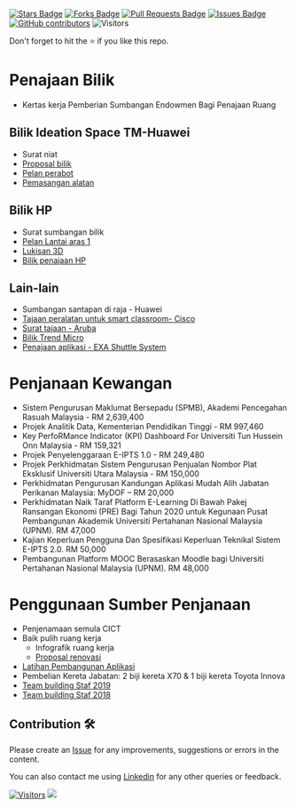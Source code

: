 <a href="https://github.com/drshahizan/research-material/stargazers"><img src="https://img.shields.io/github/stars/drshahizan/research-material" alt="Stars Badge"/></a>
<a href="https://github.com/drshahizan/research-material/network/members"><img src="https://img.shields.io/github/forks/drshahizan/research-material" alt="Forks Badge"/></a>
<a href="https://github.com/drshahizan/research-material/pulls"><img src="https://img.shields.io/github/issues-pr/drshahizan/research-material" alt="Pull Requests Badge"/></a>
<a href="https://github.com/drshahizan/research-material/issues"><img src="https://img.shields.io/github/issues/drshahizan/research-material" alt="Issues Badge"/></a>
<a href="https://github.com/drshahizan/research-material/graphs/contributors"><img alt="GitHub contributors" src="https://img.shields.io/github/contributors/drshahizan/research-material?color=2b9348"></a>
![Visitors](https://api.visitorbadge.io/api/visitors?path=https%3A%2F%2Fgithub.com%2Fdrshahizan%2Fresearch-material&labelColor=%23d9e3f0&countColor=%23697689&style=flat)

Don't forget to hit the :star: if you like this repo.

# Penajaan Bilik
- Kertas kerja Pemberian Sumbangan Endowmen Bagi Penajaan Ruang
 
## Bilik Ideation Space TM-Huawei
- Surat niat
- [Proposal bilik](./IdeationSpace_UTM.pdf)
- [Pelan perabot](./3d%20drawing.pdf)
- [Pemasangan alatan](./Bilik%20Penajaan%20TM.pdf)

## Bilik HP
- Surat sumbangan bilik
- [Pelan Lantai aras 1](./new%20plan.pdf)
- [Lukisan 3D](./HP%20%40%20JB_R1B.pdf)
- [Bilik penajaan HP](./Bilik%20Penajaan%20HP.pdf)

## Lain-lain
- Sumbangan santapan di raja - Huawei
- [Tajaan peralatan untuk smart classroom- Cisco](Smart%20Classroom-UTM-Cisco.pdf)
- [Surat tajaan - Aruba](./sponsor.pdf)
- [Bilik Trend Micro](./Bilik%20Trend%20Micro.pdf)
- [Penajaan aplikasi - EXA Shuttle System](./Estimate_UTM_20180424_01_2018-05-24.pdf)

# Penjanaan Kewangan
- Sistem Pengurusan Maklumat Bersepadu (SPMB), Akademi Pencegahan Rasuah Malaysia - RM 2,639,400
- Projek Analitik Data, Kementerian Pendidikan Tinggi - RM 997,460	
- Key PerfoRMance Indicator (KPI) Dashboard  For Universiti Tun Hussein Onn Malaysia - RM 159,321
- Projek Penyelenggaraan E-IPTS 1.0 - RM 249,480
- Projek Perkhidmatan Sistem Pengurusan Penjualan Nombor Plat Eksklusif Universiti Utara Malaysia - RM 150,000
- Perkhidmatan Pengurusan Kandungan Aplikasi Mudah Alih Jabatan Perikanan Malaysia: MyDOF – RM 20,000
- Perkhidmatan Naik Taraf Platform E-Learning Di Bawah Pakej Ransangan Ekonomi (PRE) Bagi Tahun 2020 untuk Kegunaan Pusat Pembangunan Akademik Universiti Pertahanan Nasional Malaysia (UPNM). RM 47,000
- Kajian Keperluan Pengguna Dan Spesifikasi Keperluan Teknikal Sistem E-IPTS 2.0. RM 50,000
- Pembangunan Platform MOOC Berasaskan Moodle bagi Universiti Pertahanan Nasional Malaysia (UPNM). RM 48,000

# Penggunaan Sumber Penjanaan
- Penjenamaan semula CICT
- Baik pulih ruang kerja
  - Infografik ruang kerja
  - [Proposal renovasi](./RENOVATION%20PROPOSAL%20CICT%20UTM.pdf)
- [Latihan Pembangunan Aplikasi](./UTMSmart%20Slide%20Completed.pptx)
- Pembelian Kereta Jabatan: 2 biji kereta X70 & 1 biji kereta Toyota Innova
- [Team building Staf 2019](https://people.utm.my/harliza/2019/12/30/team-building-2019/)
- [Team building Staf 2018](https://people.utm.my/njannah/2018/team-building-cict-2018)

## Contribution 🛠️
Please create an [Issue](https://github.com/drshahizan/research-material/issues) for any improvements, suggestions or errors in the content.

You can also contact me using [Linkedin](https://www.linkedin.com/in/drshahizan/) for any other queries or feedback.

[![Visitors](https://api.visitorbadge.io/api/visitors?path=https%3A%2F%2Fgithub.com%2Fdrshahizan&labelColor=%23697689&countColor=%23555555&style=plastic)](https://visitorbadge.io/status?path=https%3A%2F%2Fgithub.com%2Fdrshahizan)
![](https://hit.yhype.me/github/profile?user_id=81284918)

